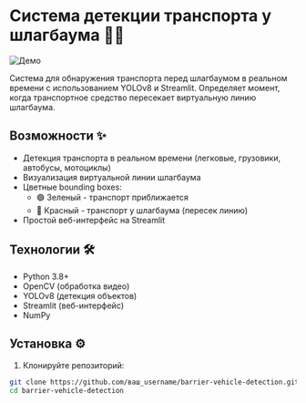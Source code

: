 # Система детекции транспорта у шлагбаума 🚗🚦

![Демо](assets/demo.gif) <!-- Можно добавить gif-пример работы -->

Система для обнаружения транспорта перед шлагбаумом в реальном времени с использованием YOLOv8 и Streamlit. Определяет момент, когда транспортное средство пересекает виртуальную линию шлагбаума.

## Возможности ✨

- Детекция транспорта в реальном времени (легковые, грузовики, автобусы, мотоциклы)
- Визуализация виртуальной линии шлагбаума
- Цветные bounding boxes:
  - 🟢 Зеленый - транспорт приближается
  - 🔴 Красный - транспорт у шлагбаума (пересек линию)
- Простой веб-интерфейс на Streamlit

## Технологии 🛠️

- Python 3.8+
- OpenCV (обработка видео)
- YOLOv8 (детекция объектов)
- Streamlit (веб-интерфейс)
- NumPy

## Установка ⚙️

1. Клонируйте репозиторий:
```bash
git clone https://github.com/ваш_username/barrier-vehicle-detection.git
cd barrier-vehicle-detection
